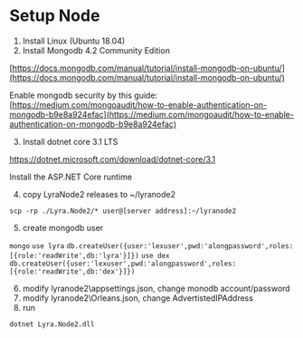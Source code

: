 # Setup Node

1. Install Linux (Ubuntu 18.04)
2. Install Mongodb 4.2 Community Edition

[https://docs.mongodb.com/manual/tutorial/install-mongodb-on-ubuntu/](https://docs.mongodb.com/manual/tutorial/install-mongodb-on-ubuntu/)

Enable mongodb security by this guide: [https://medium.com/mongoaudit/how-to-enable-authentication-on-mongodb-b9e8a924efac](https://medium.com/mongoaudit/how-to-enable-authentication-on-mongodb-b9e8a924efac)

3. Install dotnet core 3.1 LTS

https://dotnet.microsoft.com/download/dotnet-core/3.1

Install the ASP.NET Core runtime

4. copy LyraNode2 releases to ~/lyranode2

`scp -rp ./Lyra.Node2/* user@[server address]:~/lyranode2`

5. create mongodb user

`mongo`
`use lyra`
`db.createUser({user:'lexuser',pwd:'alongpassword',roles:[{role:'readWrite',db:'lyra'}]})`
`use dex`
`db.createUser({user:'lexuser',pwd:'alongpassword',roles:[{role:'readWrite',db:'dex'}]})`

6. modify lyranode2\appsettings.json, change monodb account/password
7. modify lyranode2\Orleans.json, change AdvertistedIPAddress
8. run

`dotnet Lyra.Node2.dll`

